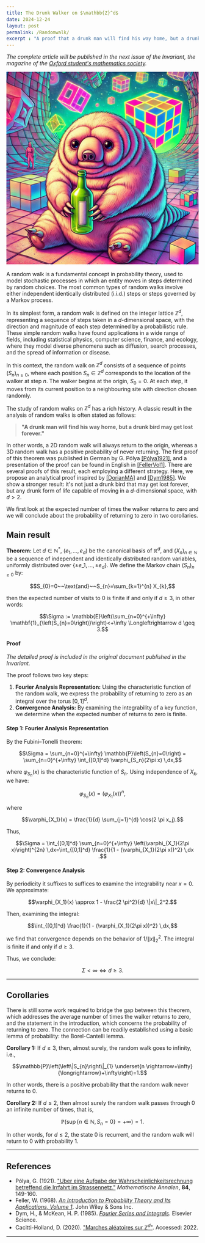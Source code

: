 ```yaml
---
title: The Drunk Walker on $\mathbb{Z}^d$
date: 2024-12-24
layout: post
permalink: /Randomwalk/
excerpt : "A proof that a drunk man will find his way home, but a drunk bird may get lost forever"
---
```


*The complete article will be published in the next issue of the Invariant, the magazine of the [Oxford student's mathematics society](https://www.invariants.org.uk).*

<img src="../images/drinktardi.jpeg">


A random walk is a fundamental concept in probability theory, used to model stochastic processes in which an entity moves in steps determined by random choices. The most common types of random walks involve either independent identically distributed (i.i.d.) steps or steps governed by a Markov process.

In its simplest form, a random walk is defined on the integer lattice $\mathbb{Z}^d$, representing a sequence of steps taken in a $d$-dimensional space, with the direction and magnitude of each step determined by a probabilistic rule. These simple random walks have found applications in a wide range of fields, including statistical physics, computer science, finance, and ecology, where they model diverse phenomena such as diffusion, search processes, and the spread of information or disease.

In this context, the random walk on $\mathbb{Z}^d$ consists of a sequence of points $(S_n)_{n \geq 0}$, where each position $S_n \in \mathbb{Z}^d$ corresponds to the location of the walker at step $n$. The walker begins at the origin, $S_0 = 0$. At each step, it moves from its current position to a neighbouring site with direction chosen randomly.

The study of random walks on $\mathbb{Z}^d$ has a rich history. A classic result in the analysis of random walks is often stated as follows:

> **"A drunk man will find his way home, but a drunk bird may get lost forever."**

In other words, a 2D random walk will always return to the origin, whereas a 3D random walk has a positive probability of never returning. The first proof of this theorem was published in German by G. Pólya [[Pólya1921]](#polya1921), and a presentation of the proof can be found in English in [[FellerVol1]](#fellervol1). There are several proofs of this result, each employing a different strategy. Here, we propose an analytical proof inspired by [[DorianMA]](#dorianma) and [[Dym1985]](#dym1985). We show a stronger result: it's not just a drunk bird that may get lost forever, but any drunk form of life capable of moving in a $d$-dimensional space, with $d>2$.

We first look at the expected number of times the walker returns to zero and we will conclude about the probability of returning to zero in two corollaries.


## Main result

**Theorem:**
Let $d \in \mathbb{N}^{\ast}$, $\left(e_{1}, \ldots, e_{d}\right)$ be the canonical basis of $\mathbb{R}^{d}$, and $\left(X_{n}\right)_{n \in \mathbb{N}}$ be a sequence of independent and identically distributed random variables, uniformly distributed over $\left\lbrace \pm e\_{1}, \ldots, \pm e_{d} \right\rbrace$. We define the Markov chain $\left(S_n\right)_{n \geq 0}$ by:



$$S_{0}=0~~\text{and}~~S_{n}=\sum_{k=1}^{n} X_{k},$$


then the expected number of visits to $0$ is finite if and only if $d \geq 3$, in other words:


$$\Sigma := \mathbb{E}\left(\sum_{n=0}^{+\infty} \mathbf{1}_{\left(S_{n}=0\right)}\right)<+\infty \Longleftrightarrow d \geq 3.$$

#### **Proof**

*The detailed proof is included in the original document published in the Invariant.*

The proof follows two key steps:

1. **Fourier Analysis Representation:** Using the characteristic function of the random walk, we express the probability of returning to zero as an integral over the torus $[0,1]^d$.
2. **Convergence Analysis:** By examining the integrability of a key function, we determine when the expected number of returns to zero is finite.

#### **Step 1: Fourier Analysis Representation**
By the Fubini–Tonelli theorem:

$$\Sigma = \sum_{n=0}^{+\infty} \mathbb{P}\left(S_{n}=0\right) = \sum_{n=0}^{+\infty} \int_{[0,1]^d} \varphi_{S_n}(2\pi x) \,dx,$$

where $\varphi_{S_n}(x)$ is the characteristic function of $S_n$. Using independence of $X_k$, we have:

$$\varphi_{S_n}(x) = \left(\varphi_{X_1}(x)\right)^n,$$

where

$$\varphi_{X_1}(x) = \frac{1}{d} \sum_{j=1}^{d} \cos(2 \pi x_j).$$

Thus,

$$\Sigma = \int_{[0,1]^d} \sum_{n=0}^{+\infty} \left(\varphi_{X_1}(2\pi x)\right)^{2n} \,dx=\int_{[0,1]^d} \frac{1}{1 - (\varphi_{X_1}(2\pi x))^2} \,dx
.$$  

#### **Step 2: Convergence Analysis**
By periodicity it suffixes to suffices to examine the integrability near $x = 0$. We approximate:

$$\varphi_{X_1}(x) \approx 1 - \frac{2 \pi^2}{d} \|x\|_2^2.$$  

Then, examining the integral:

$$\int_{[0,1]^d} \frac{1}{1 - (\varphi_{X_1}(2\pi x))^2} \,dx,$$

we find that convergence depends on the behavior of $1/\|x\|_2^2$. The integral is finite if and only if $d \geq 3$.

Thus, we conclude:

$$\Sigma < \infty \iff d \geq 3.$$  

---


## Corollaries
There is still some work required to bridge the gap between this theorem, which addresses the average number of times the walker returns to zero, and the statement in the introduction, which concerns the probability of returning to zero. The connection can be readily established using a basic lemma of probability: the Borel-Cantelli lemma.

**Corollary 1:**
If $d \geq 3$, then, almost surely, the random walk goes to infinity, i.e.,

$$\mathbb{P}\left(\left\|S_{n}\right\|_{1} \underset{n \rightarrow+\infty}{\longrightarrow}+\infty\right)=1.$$  

In other words, there is a positive probability that the random walk never returns to 0.

**Corollary 2:**
If $d \leq 2$, then almost surely the random walk passes through 0 an infinite number of times, that is,

$$\mathbb{P}\left(\sup \left\{n \in \mathbb{N}, S_{n}=0\right\}=+\infty\right)=1.$$  

In other words, for $d \leq 2$, the state 0 is recurrent, and the random walk will return to 0 with probability 1.

---

## References

- <a name="polya1921"></a>Pólya, G. (1921). ["Uber eine Aufgabe der Wahrscheinlichkeitsrechnung betreffend die Irrfahrt im Strassennetz."](http://eudml.org/doc/158886) *Mathematische Annalen*, **84**, 149-160.
- <a name="fellervol1"></a>Feller, W. (1968). [*An Introduction to Probability Theory and Its Applications, Volume 1*](https://www.bibsonomy.org/bibtex/2d8064d3a0c650a46aeb8c889eea08584/peter.ralph). John Wiley & Sons Inc.
- <a name="dym1985"></a>Dym, H., & McKean, H. P. (1985). [*Fourier Series and Integrals*](https://books.google.co.uk/books?id=atkQAQAAIAAJ). Elsevier Science.
- <a name="dorianma"></a>Cacitti-Holland, D. (2020). ["Marches aléatoires sur $\mathbb{Z}^d$"](https://perso.eleves.ens-rennes.fr/~dcaci409/marche.pdf). Accessed: 2022.

---

<script>
MathJax.typeset();
</script>
